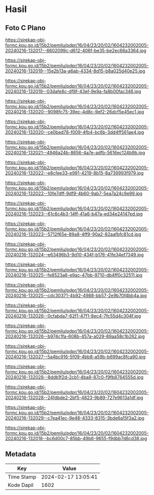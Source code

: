 # Hasil

## Foto C Plano

https://sirekap-obj-formc.kpu.go.id/15b2/pemilu/pdpr/16/04/23/20/02/1604232002005-20240216-132017--6602099c-d612-406f-be35-be2ec66a3364.jpg

https://sirekap-obj-formc.kpu.go.id/15b2/pemilu/pdpr/16/04/23/20/02/1604232002005-20240216-132019--15e2b13a-a6ab-4334-8d15-b8a025d40e25.jpg

https://sirekap-obj-formc.kpu.go.id/15b2/pemilu/pdpr/16/04/23/20/02/1604232002005-20240216-132019--03dafe8c-df8f-43ef-9e9a-fa8b00fac346.jpg

https://sirekap-obj-formc.kpu.go.id/15b2/pemilu/pdpr/16/04/23/20/02/1604232002005-20240216-132020--9098fc75-39ec-4d8c-9ef2-26dcf5e45ec1.jpg

https://sirekap-obj-formc.kpu.go.id/15b2/pemilu/pdpr/16/04/23/20/02/1604232002005-20240216-132020--ce0bed78-f009-4fb4-bc6b-3dd4ff561ae4.jpg

https://sirekap-obj-formc.kpu.go.id/15b2/pemilu/pdpr/16/04/23/20/02/1604232002005-20240216-132021--4946a24b-8656-4a7e-adfb-5616ec124b9b.jpg

https://sirekap-obj-formc.kpu.go.id/15b2/pemilu/pdpr/16/04/23/20/02/1604232002005-20240216-132022--e8cfee33-e991-4219-8b15-8a739993f979.jpg

https://sirekap-obj-formc.kpu.go.id/15b2/pemilu/pdpr/16/04/23/20/02/1604232002005-20240216-132022--10fe7dff-9df9-4b60-9ab7-5ea7a24c9e99.jpg

https://sirekap-obj-formc.kpu.go.id/15b2/pemilu/pdpr/16/04/23/20/02/1604232002005-20240216-132023--61c6c4b3-14ff-41a6-b47a-ed34e24147ed.jpg

https://sirekap-obj-formc.kpu.go.id/15b2/pemilu/pdpr/16/04/23/20/02/1604232002005-20240216-132023--5712f65e-89a8-4ff9-90a2-82aafbfc81cd.jpg

https://sirekap-obj-formc.kpu.go.id/15b2/pemilu/pdpr/16/04/23/20/02/1604232002005-20240216-132024--e63496b3-9d10-434f-b176-41fe34ef7349.jpg

https://sirekap-obj-formc.kpu.go.id/15b2/pemilu/pdpr/16/04/23/20/02/1604232002005-20240216-132025--fe8523a6-e9ac-47bb-9710-db4ff0c32511.jpg

https://sirekap-obj-formc.kpu.go.id/15b2/pemilu/pdpr/16/04/23/20/02/1604232002005-20240216-132025--cdc30371-4b92-4988-bb57-2e9b70f4bb4a.jpg

https://sirekap-obj-formc.kpu.go.id/15b2/pemilu/pdpr/16/04/23/20/02/1604232002005-20240216-132026--0cfabda7-62f1-47f1-8ec4-7fc55d4c304f.jpg

https://sirekap-obj-formc.kpu.go.id/15b2/pemilu/pdpr/16/04/23/20/02/1604232002005-20240216-132026--b974c1fa-608b-457a-a029-89aa58c1b262.jpg

https://sirekap-obj-formc.kpu.go.id/15b2/pemilu/pdpr/16/04/23/20/02/1604232002005-20240216-132027--5a4bc916-5f09-4bb8-a59b-b699ac8fca90.jpg

https://sirekap-obj-formc.kpu.go.id/15b2/pemilu/pdpr/16/04/23/20/02/1604232002005-20240216-132028--8ddb1f2d-2cb1-4ba8-87c0-f9fb8764555d.jpg

https://sirekap-obj-formc.kpu.go.id/15b2/pemilu/pdpr/16/04/23/20/02/1604232002005-20240216-132028--24fdbde2-2bf5-4823-9b89-727e9613a1df.jpg

https://sirekap-obj-formc.kpu.go.id/15b2/pemilu/pdpr/16/04/23/20/02/1604232002005-20240216-132029--c7ea41ec-9e48-4333-8315-3bde6a15f3a2.jpg

https://sirekap-obj-formc.kpu.go.id/15b2/pemilu/pdpr/16/04/23/20/02/1604232002005-20240216-132018--bc6d00c7-85bb-49b6-9655-f9dbb7d8cd38.jpg


## Metadata

| Key        | Value               |
| ---------- | ------------------- |
| Time Stamp | 2024-02-17 13:05:41 |
| Kode Dapil | 1602                |



